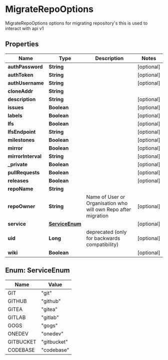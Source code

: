 

# MigrateRepoOptions

MigrateRepoOptions options for migrating repository's this is used to interact with api v1

## Properties

| Name | Type | Description | Notes |
|------------ | ------------- | ------------- | -------------|
|**authPassword** | **String** |  |  [optional] |
|**authToken** | **String** |  |  [optional] |
|**authUsername** | **String** |  |  [optional] |
|**cloneAddr** | **String** |  |  |
|**description** | **String** |  |  [optional] |
|**issues** | **Boolean** |  |  [optional] |
|**labels** | **Boolean** |  |  [optional] |
|**lfs** | **Boolean** |  |  [optional] |
|**lfsEndpoint** | **String** |  |  [optional] |
|**milestones** | **Boolean** |  |  [optional] |
|**mirror** | **Boolean** |  |  [optional] |
|**mirrorInterval** | **String** |  |  [optional] |
|**_private** | **Boolean** |  |  [optional] |
|**pullRequests** | **Boolean** |  |  [optional] |
|**releases** | **Boolean** |  |  [optional] |
|**repoName** | **String** |  |  |
|**repoOwner** | **String** | Name of User or Organisation who will own Repo after migration |  [optional] |
|**service** | [**ServiceEnum**](#ServiceEnum) |  |  [optional] |
|**uid** | **Long** | deprecated (only for backwards compatibility) |  [optional] |
|**wiki** | **Boolean** |  |  [optional] |



## Enum: ServiceEnum

| Name | Value |
|---- | -----|
| GIT | &quot;git&quot; |
| GITHUB | &quot;github&quot; |
| GITEA | &quot;gitea&quot; |
| GITLAB | &quot;gitlab&quot; |
| GOGS | &quot;gogs&quot; |
| ONEDEV | &quot;onedev&quot; |
| GITBUCKET | &quot;gitbucket&quot; |
| CODEBASE | &quot;codebase&quot; |



